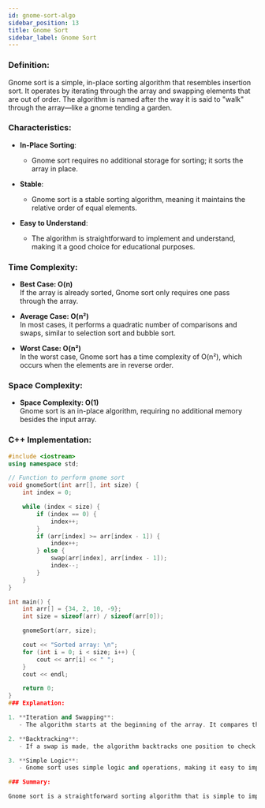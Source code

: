 ```yaml
---
id: gnome-sort-algo  
sidebar_position: 13  
title: Gnome Sort  
sidebar_label: Gnome Sort  
---
```


### Definition:

Gnome sort is a simple, in-place sorting algorithm that resembles insertion sort. It operates by iterating through the array and swapping elements that are out of order. The algorithm is named after the way it is said to "walk" through the array—like a gnome tending a garden.

### Characteristics:

- **In-Place Sorting**: 
  - Gnome sort requires no additional storage for sorting; it sorts the array in place.

- **Stable**: 
  - Gnome sort is a stable sorting algorithm, meaning it maintains the relative order of equal elements.

- **Easy to Understand**: 
  - The algorithm is straightforward to implement and understand, making it a good choice for educational purposes.

### Time Complexity:

- **Best Case: O(n)**  
  If the array is already sorted, Gnome sort only requires one pass through the array.

- **Average Case: O(n²)**  
  In most cases, it performs a quadratic number of comparisons and swaps, similar to selection sort and bubble sort.

- **Worst Case: O(n²)**  
  In the worst case, Gnome sort has a time complexity of O(n²), which occurs when the elements are in reverse order.

### Space Complexity:

- **Space Complexity: O(1)**  
  Gnome sort is an in-place algorithm, requiring no additional memory besides the input array.

### C++ Implementation:

```cpp
#include <iostream>
using namespace std;

// Function to perform gnome sort
void gnomeSort(int arr[], int size) {
    int index = 0;

    while (index < size) {
        if (index == 0) {
            index++;
        }
        if (arr[index] >= arr[index - 1]) {
            index++;
        } else {
            swap(arr[index], arr[index - 1]);
            index--;
        }
    }
}

int main() {
    int arr[] = {34, 2, 10, -9};
    int size = sizeof(arr) / sizeof(arr[0]);

    gnomeSort(arr, size);

    cout << "Sorted array: \n";
    for (int i = 0; i < size; i++) {
        cout << arr[i] << " ";
    }
    cout << endl;

    return 0;
}
### Explanation:

1. **Iteration and Swapping**:
   - The algorithm starts at the beginning of the array. It compares the current element with the previous one. If they are in the correct order (i.e., the current element is greater than or equal to the previous element), it moves forward. If not, it swaps them and moves one step back.

2. **Backtracking**:
   - If a swap is made, the algorithm backtracks one position to check if the swapped element is in the correct order with the new previous element. This continues until the entire array is sorted.

3. **Simple Logic**:
   - Gnome sort uses simple logic and operations, making it easy to implement and understand, although not the most efficient.

### Summary:

Gnome sort is a straightforward sorting algorithm that is simple to implement and understand. However, its quadratic time complexity makes it less efficient for larger datasets compared to more advanced sorting algorithms like quick sort or merge sort. Its primary use case is educational, illustrating basic sorting concepts and algorithms. While it performs well on small or nearly sorted datasets, it is not suitable for general-purpose sorting in performance-critical applications.
